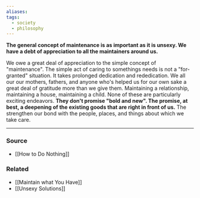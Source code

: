 ```yaml
---
aliases: 
tags:
  - society
  - philosophy
---
```

**The general concept of maintenance is as important as it is unsexy. We have a debt of appreciation to all the maintainers around us.**

We owe a great deal of appreciation to the simple concept of "maintenance". The simple act of caring to somethings needs is not a "for-granted" situation. It takes prolonged dedication and rededication. We all our our mothers, fathers, and anyone who's helped us for our own sake a great deal of gratitude more than we give them. Maintaining a relationship, maintaining a house, maintaining a child. None of these are particularly exciting endeavors. **They don't promise "bold and new". The promise, at best, a deepening of the existing goods that are right in front of us.** The strengthen our bond with the people, places, and things about which we take care.

---

### Source
- [[How to Do Nothing]]

### Related
- [[Maintain what You Have]]
- [[Unsexy Solutions]]